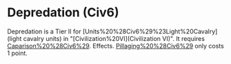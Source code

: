 # Depredation (Civ6)

Depredation is a Tier II for [Units%20%28Civ6%29%23Light%20Cavalry](light cavalry units) in "[Civilization%20VI](Civilization VI)". It requires [Caparison%20%28Civ6%29](Caparison).
Effects.
[Pillaging%20%28Civ6%29](Pillaging) only costs 1 point.